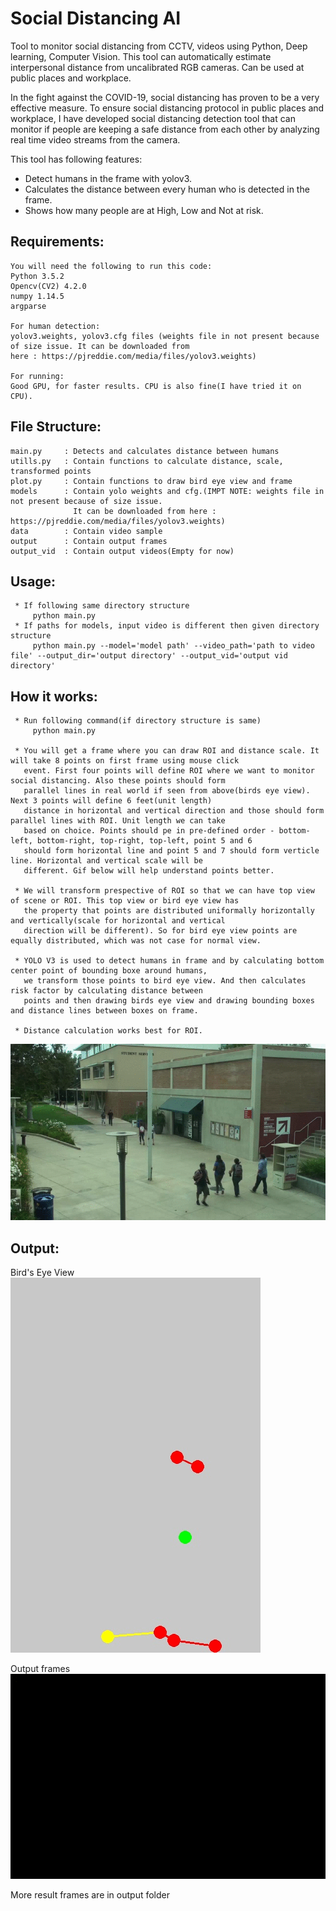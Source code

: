 # Social Distancing AI
   Tool to monitor social distancing from CCTV, videos using Python, Deep learning, Computer Vision. This tool can 
   automatically estimate interpersonal distance from uncalibrated RGB cameras. Can be used at public places and workplace.

   In the fight against the COVID-19, social distancing has proven to be a very effective measure. To ensure social
   distancing protocol in public places and workplace, I have developed social distancing detection tool that can monitor
   if people are keeping a safe distance from each other by analyzing real time video streams from the camera.

   This tool has following features:

   * Detect humans in the frame with yolov3.
   * Calculates the distance between every human who is detected in the frame.
   * Shows how many people are at High, Low and Not at risk.
    
## Requirements:

    You will need the following to run this code:
    Python 3.5.2
    Opencv(CV2) 4.2.0
    numpy 1.14.5
    argparse
    
    For human detection:
    yolov3.weights, yolov3.cfg files (weights file in not present because of size issue. It can be downloaded from 
    here : https://pjreddie.com/media/files/yolov3.weights)
    
    For running: 
    Good GPU, for faster results. CPU is also fine(I have tried it on CPU).
    
## File Structure:

    main.py     : Detects and calculates distance between humans
    utills.py   : Contain functions to calculate distance, scale, transformed points
    plot.py     : Contain functions to draw bird eye view and frame
    models      : Contain yolo weights and cfg.(IMPT NOTE: weights file in not present because of size issue. 
                  It can be downloaded from here : https://pjreddie.com/media/files/yolov3.weights)
    data        : Contain video sample
    output      : Contain output frames
    output_vid  : Contain output videos(Empty for now)
      
## Usage:
        
     * If following same directory structure   
         python main.py
     * If paths for models, input video is different then given directory structure
         python main.py --model='model path' --video_path='path to video file' --output_dir='output directory' --output_vid='output vid directory'
         
## How it works:

     * Run following command(if directory structure is same) 
         python main.py
         
     * You will get a frame where you can draw ROI and distance scale. It will take 8 points on first frame using mouse click 
       event. First four points will define ROI where we want to monitor social distancing. Also these points should form 
       parallel lines in real world if seen from above(birds eye view). Next 3 points will define 6 feet(unit length) 
       distance in horizontal and vertical direction and those should form parallel lines with ROI. Unit length we can take 
       based on choice. Points should pe in pre-defined order - bottom-left, bottom-right, top-right, top-left, point 5 and 6 
       should form horizontal line and point 5 and 7 should form verticle line. Horizontal and vertical scale will be
       different. Gif below will help understand points better.
       
     * We will transform prespective of ROI so that we can have top view of scene or ROI. This top view or bird eye view has 
       the property that points are distributed uniformally horizontally and vertically(scale for horizontal and vertical 
       direction will be different). So for bird eye view points are equally distributed, which was not case for normal view.
       
     * YOLO V3 is used to detect humans in frame and by calculating bottom center point of bounding boxe around humans, 
       we transform those points to bird eye view. And then calculates risk factor by calculating distance between
       points and then drawing birds eye view and drawing bounding boxes and distance lines between boxes on frame.
       
     * Distance calculation works best for ROI.
             
![Bird Eye View](./demo/demo.gif)
       
## Output:

   Bird's Eye View       
![Bird Eye View](./demo/bird_eye_view.gif) 

   Output frames
![Output 2](./demo/social_distancing.gif)
    
More result frames are in output folder
